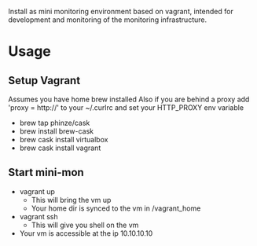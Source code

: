 Install as mini monitoring environment based on vagrant, intended for development and monitoring of the monitoring infrastructure.

# Usage
## Setup Vagrant
Assumes you have home brew installed
Also if you are behind a proxy add 'proxy = http://<proxy>' to your ~/.curlrc and set your HTTP_PROXY env variable

- brew tap phinze/cask
- brew install brew-cask
- brew cask install virtualbox 
- brew cask install vagrant

## Start mini-mon

- vagrant up
  - This will bring the vm up
  - Your home dir is synced to the vm in /vagrant_home
- vagrant ssh
  - This will give you shell on the vm
- Your vm is accessible at the ip 10.10.10.10
